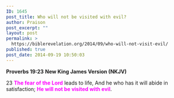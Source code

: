 ```yaml
---
ID: 1645
post_title: Who will not be visited with evil?
author: Praison
post_excerpt: ""
layout: post
permalink: >
  https://biblerevelation.org/2014/09/who-will-not-visit-evil/
published: true
post_date: 2014-09-19 10:50:03
---
```

<strong>Proverbs 19:23</strong>
<strong> New King James Version (NKJV)</strong>

23 <span style="color: #ff00ff;"><strong>The fear of the Lord</strong></span> leads to life,
And he who has it will abide in satisfaction;
<span style="color: #ff00ff;"><strong>He will not be visited with evil</strong></span>.